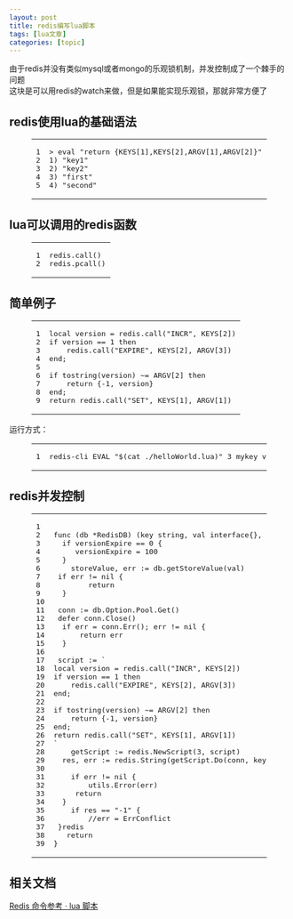```yaml
---
layout: post
title: redis编写lua脚本 
tags: [lua文章]
categories: [topic]
---
```

<p>由于redis并没有类似mysql或者mongo的乐观锁机制，并发控制成了一个棘手的问题<br/>这块是可以用redis的watch来做，但是如果能实现乐观锁，那就非常方便了</p>
<h2 id="redis使用lua的基础语法"><a href="#redis使用lua的基础语法" class="headerlink" title="redis使用lua的基础语法"></a>redis使用lua的基础语法</h2><figure class="highlight sh"><table><tbody><tr><td class="gutter"><pre><span class="line">1</span><br/><span class="line">2</span><br/><span class="line">3</span><br/><span class="line">4</span><br/><span class="line">5</span><br/></pre></td><td class="code"><pre><span class="line">&gt; <span class="built_in">eval</span> <span class="string">&#34;return {KEYS[1],KEYS[2],ARGV[1],ARGV[2]}&#34;</span> 2 key1 key2 first second</span><br/><span class="line">1) <span class="string">&#34;key1&#34;</span></span><br/><span class="line">2) <span class="string">&#34;key2&#34;</span></span><br/><span class="line">3) <span class="string">&#34;first&#34;</span></span><br/><span class="line">4) <span class="string">&#34;second&#34;</span></span><br/></pre></td></tr></tbody></table></figure>
<h2 id="lua可以调用的redis函数"><a href="#lua可以调用的redis函数" class="headerlink" title="lua可以调用的redis函数"></a>lua可以调用的redis函数</h2><figure class="highlight lua"><table><tbody><tr><td class="gutter"><pre><span class="line">1</span><br/><span class="line">2</span><br/></pre></td><td class="code"><pre><span class="line">redis.call()</span><br/><span class="line">redis.<span class="built_in">pcall</span>()</span><br/></pre></td></tr></tbody></table></figure>
<h2 id="简单例子"><a href="#简单例子" class="headerlink" title="简单例子"></a>简单例子</h2><figure class="highlight lua"><table><tbody><tr><td class="gutter"><pre><span class="line">1</span><br/><span class="line">2</span><br/><span class="line">3</span><br/><span class="line">4</span><br/><span class="line">5</span><br/><span class="line">6</span><br/><span class="line">7</span><br/><span class="line">8</span><br/><span class="line">9</span><br/></pre></td><td class="code"><pre><span class="line"><span class="keyword">local</span> version = redis.call(<span class="string">&#34;INCR&#34;</span>, KEYS[<span class="number">2</span>])</span><br/><span class="line"><span class="keyword">if</span> version == <span class="number">1</span> <span class="keyword">then</span></span><br/><span class="line">    redis.call(<span class="string">&#34;EXPIRE&#34;</span>, KEYS[<span class="number">2</span>], ARGV[<span class="number">3</span>])</span><br/><span class="line"><span class="keyword">end</span>;</span><br/><span class="line"></span><br/><span class="line"><span class="keyword">if</span> <span class="built_in">tostring</span>(version) ~= ARGV[<span class="number">2</span>] <span class="keyword">then</span></span><br/><span class="line">    <span class="keyword">return</span> {<span class="number">-1</span>, version}</span><br/><span class="line"><span class="keyword">end</span>;</span><br/><span class="line"><span class="keyword">return</span> redis.call(<span class="string">&#34;SET&#34;</span>, KEYS[<span class="number">1</span>], ARGV[<span class="number">1</span>])</span><br/></pre></td></tr></tbody></table></figure>
<p>运行方式：<br/></p><figure class="highlight sh"><table><tbody><tr><td class="gutter"><pre><span class="line">1</span><br/></pre></td><td class="code"><pre><span class="line">redis-cli EVAL <span class="string">&#34;<span class="variable">$(cat ./helloWorld.lua)</span>&#34;</span> 3 mykey version1 expire 1 1 100</span><br/></pre></td></tr></tbody></table></figure><p></p>
<h2 id="redis并发控制"><a href="#redis并发控制" class="headerlink" title="redis并发控制"></a>redis并发控制</h2><figure class="highlight go"><table><tbody><tr><td class="gutter"><pre><span class="line">1</span><br/><span class="line">2</span><br/><span class="line">3</span><br/><span class="line">4</span><br/><span class="line">5</span><br/><span class="line">6</span><br/><span class="line">7</span><br/><span class="line">8</span><br/><span class="line">9</span><br/><span class="line">10</span><br/><span class="line">11</span><br/><span class="line">12</span><br/><span class="line">13</span><br/><span class="line">14</span><br/><span class="line">15</span><br/><span class="line">16</span><br/><span class="line">17</span><br/><span class="line">18</span><br/><span class="line">19</span><br/><span class="line">20</span><br/><span class="line">21</span><br/><span class="line">22</span><br/><span class="line">23</span><br/><span class="line">24</span><br/><span class="line">25</span><br/><span class="line">26</span><br/><span class="line">27</span><br/><span class="line">28</span><br/><span class="line">29</span><br/><span class="line">30</span><br/><span class="line">31</span><br/><span class="line">32</span><br/><span class="line">33</span><br/><span class="line">34</span><br/><span class="line">35</span><br/><span class="line">36</span><br/><span class="line">37</span><br/><span class="line">38</span><br/><span class="line">39</span><br/></pre></td><td class="code"><pre><span class="line"></span><br/><span class="line"><span class="function"><span class="keyword">func</span> <span class="params">(db *RedisDB)</span> <span class="params">(key <span class="keyword">string</span>, val <span class="keyword">interface</span>{}, versionKey <span class="keyword">string</span>, versionVal <span class="keyword">int</span>, versionExpire <span class="keyword">int</span>)</span> <span class="params">(err error)</span></span> {</span><br/><span class="line">	<span class="keyword">if</span> versionExpire == <span class="number">0</span> {</span><br/><span class="line">		versionExpire = <span class="number">100</span></span><br/><span class="line">	}</span><br/><span class="line">	storeValue, err := db.getStoreValue(val)</span><br/><span class="line">	<span class="keyword">if</span> err != <span class="literal">nil</span> {</span><br/><span class="line">		<span class="keyword">return</span></span><br/><span class="line">	}</span><br/><span class="line"></span><br/><span class="line">	conn := db.Option.Pool.Get()</span><br/><span class="line">	<span class="keyword">defer</span> conn.Close()</span><br/><span class="line">	<span class="keyword">if</span> err = conn.Err(); err != <span class="literal">nil</span> {</span><br/><span class="line">		<span class="keyword">return</span> err</span><br/><span class="line">	}</span><br/><span class="line"></span><br/><span class="line">	script := <span class="string">`</span></span><br/><span class="line"><span class="string">local version = redis.call(&#34;INCR&#34;, KEYS[2])</span></span><br/><span class="line"><span class="string">if version == 1 then</span></span><br/><span class="line"><span class="string">    redis.call(&#34;EXPIRE&#34;, KEYS[2], ARGV[3])</span></span><br/><span class="line"><span class="string">end;</span></span><br/><span class="line"><span class="string"></span></span><br/><span class="line"><span class="string">if tostring(version) ~= ARGV[2] then</span></span><br/><span class="line"><span class="string">    return {-1, version}</span></span><br/><span class="line"><span class="string">end;</span></span><br/><span class="line"><span class="string">return redis.call(&#34;SET&#34;, KEYS[1], ARGV[1])</span></span><br/><span class="line"><span class="string">`</span></span><br/><span class="line">	getScript := redis.NewScript(<span class="number">3</span>, script)</span><br/><span class="line">	res, err := redis.String(getScript.Do(conn, key, versionKey, <span class="string">&#34;expire&#34;</span>, storeValue, versionVal, versionExpire))</span><br/><span class="line"></span><br/><span class="line">	<span class="keyword">if</span> err != <span class="literal">nil</span> {</span><br/><span class="line">		utils.Error(err)</span><br/><span class="line">		<span class="keyword">return</span></span><br/><span class="line">	}</span><br/><span class="line">	<span class="keyword">if</span> res == <span class="string">&#34;-1&#34;</span> {</span><br/><span class="line">		<span class="comment">//err = ErrConflict</span></span><br/><span class="line">	}redis</span><br/><span class="line">	<span class="keyword">return</span></span><br/><span class="line">}</span><br/></pre></td></tr></tbody></table></figure>
<h2 id="相关文档"><a href="#相关文档" class="headerlink" title="相关文档"></a>相关文档</h2><p><a href="https://redisbook.readthedocs.io/en/latest/feature/scripting.html" target="_blank" rel="noopener noreferrer">Redis 命令参考 · lua 脚本</a></p>